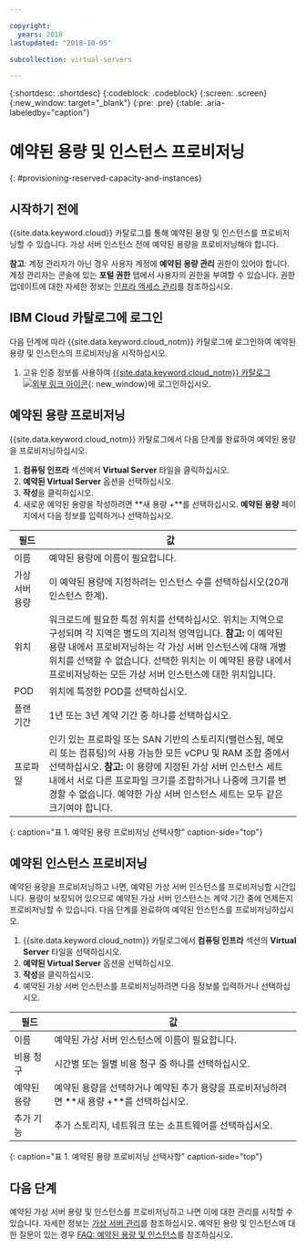 ```yaml
---

copyright:
  years: 2018
lastupdated: "2018-10-05"

subcollection: virtual-servers

---
```


{:shortdesc: .shortdesc}
{:codeblock: .codeblock}
{:screen: .screen}
{:new_window: target="_blank"}
{:pre: .pre}
{:table: .aria-labeledby="caption"}

# 예약된 용량 및 인스턴스 프로비저닝
{: #provisioning-reserved-capacity-and-instances}

## 시작하기 전에

{{site.data.keyword.cloud}} 카탈로그를 통해 예약된 용량 및 인스턴스를 프로비저닝할 수 있습니다. 가상 서버 인스턴스 전에 예약된 용량을 프로비저닝해야 합니다.

**참고**: 계정 관리자가 아닌 경우 사용자 계정에 **예약된 용량 관리** 권한이 있어야 합니다. 계정 관리자는 콘솔에 있는 **포털 권한** 탭에서 사용자의 권한을 부여할 수 있습니다. 권한 업데이트에 대한 자세한 정보는 [인프라 액세스 관리](/docs/iam?topic=iam-mngclassicinfra)를 참조하십시오.

## IBM Cloud 카탈로그에 로그인

다음 단계에 따라 {{site.data.keyword.cloud_notm}} 카탈로그에 로그인하여 예약된 용량 및 인스턴스의 프로비저닝을 시작하십시오.

  1. 고유 인증 정보를 사용하여 [{{site.data.keyword.cloud_notm}} 카탈로그 ![외부 링크 아이콘](../icons/launch-glyph.svg "외부 링크 아이콘")](https://console.bluemix.net/catalog/){: new_window}에 로그인하십시오.

## 예약된 용량 프로비저닝

{{site.data.keyword.cloud_notm}} 카탈로그에서 다음 단계를 완료하여 예약된 용량을 프로비저닝하십시오.

  1. **컴퓨팅 인프라** 섹션에서 **Virtual Server** 타일을 클릭하십시오.
  2. **예약된 Virtual Server** 옵션을 선택하십시오.
  3. **작성**을 클릭하십시오.
  4. 새로운 예약된 용량을 작성하려면 **새 용량 +**를 선택하십시오. **예약된 용량** 페이지에서 다음 정보를 입력하거나 선택하십시오.

|필드                   |값               |                                                                                                                                                                                                                                                                                                                                 
| ----------------------- | ------------------- |
| 이름                    | 예약된 용량에 이름이 필요합니다. |                                                                                                                                                                                                                                                                                                       
| 가상 서버 용량 | 이 예약된 용량에 지정하려는 인스턴스 수를 선택하십시오(20개 인스턴스 한계). |                                                                                                                                                                                                                                                
| 위치                | 워크로드에 필요한 특정 위치를 선택하십시오. 위치는 지역으로 구성되며 각 지역은 별도의 지리적 영역입니다. **참고:** 이 예약된 용량 내에서 프로비저닝하는 각 가상 서버 인스턴스에 대해 개별 위치를 선택할 수 없습니다. 선택한 위치는 이 예약된 용량 내에서 프로비저닝하는 모든 가상 서버 인스턴스에 대한 위치입니다. |
| POD                     | 위치에 특정한 POD를 선택하십시오. |
| 플랜 기간              | 1년 또는 3년 계약 기간 중 하나를 선택하십시오. |                                                                                                                                                                                                                                                                                            
| 프로파일                 | 인기 있는 프로파일 또는 SAN 기반의 스토리지(밸런스됨, 메모리 또는 컴퓨팅)의 사용 가능한 모든 vCPU 및 RAM 조합 중에서 선택하십시오. **참고:** 이 용량에 지정된 가상 서버 인스턴스 세트 내에서 서로 다른 프로파일 크기를 조합하거나 나중에 크기를 변경할 수 없습니다. 예약한 가상 서버 인스턴스 세트는 모두 같은 크기여야 합니다. |
{: caption="표 1. 예약된 용량 프로비저닝 선택사항" caption-side="top"}


## 예약된 인스턴스 프로비저닝

예약된 용량을 프로비저닝하고 나면, 예약된 가상 서버 인스턴스를 프로비저닝할 시간입니다. 용량이 보장되어 있으므로 예약된 가상 서버 인스턴스는 계약 기간 중에 언제든지 프로비저닝할 수 있습니다. 다음 단계를 완료하여 예약된 인스턴스를 프로비저닝하십시오.

1. {{site.data.keyword.cloud_notm}} 카탈로그에서 **컴퓨팅 인프라** 섹션의 **Virtual Server** 타일을 선택하십시오.
2. **예약된 Virtual Server** 옵션을 선택하십시오.
3. **작성**을 클릭하십시오.
4. 예약된 가상 서버 인스턴스를 프로비저닝하려면 다음 정보를 입력하거나 선택하십시오.

|필드                     |값               |                                                                                                                                                                                                                                                                                                                                 
| ------------------------- | ------------------- |
| 이름                      | 예약된 가상 서버 인스턴스에 이름이 필요합니다. |                                                                                                                                                                                                                                                                                                       
| 비용 청구                   | 시간별 또는 월별 비용 청구 중 하나를 선택하십시오. |                                                                                                                                                                                                                                                
| 예약된 용량         | 예약된 용량을 선택하거나 예약된 추가 용량을 프로비저닝하려면 **새 용량 +**를 선택하십시오. |                                                                                                                                                                                                     
| 추가 기능                   | 추가 스토리지, 네트워크 또는 소프트웨어를 선택하십시오. |                                                                                                                                                                                                                                                                                            
{: caption="표 1. 예약된 용량 프로비저닝 선택사항" caption-side="top"}

## 다음 단계

예약된 가상 서버 용량 및 인스턴스를 프로비저닝하고 나면 이에 대한 관리를 시작할 수 있습니다. 자세한 정보는 [가상 서버 관리](/docs/vsi?topic=virtual-servers-managing-virtual-servers)를 참조하십시오. 예약된 용량 및 인스턴스에 대한 질문이 있는 경우 [FAQ: 예약된 용량 및 인스턴스](/docs/vsi?topic=virtual-servers-faqs-reserved-capacity-and-instances)를 참조하십시오.
